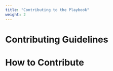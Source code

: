 ```yaml
---
title: "Contributing to the Playbook"
weight: 2
---
```


# Contributing Guidelines

# How to Contribute
